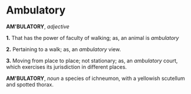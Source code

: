 # Ambulatory

**AM'BULATORY**, _adjective_

**1.** That has the power of faculty of walking; as, an animal is _ambulatory_

**2.** Pertaining to a walk; as, an _ambulatory_ view.

**3.** Moving from place to place; not stationary; as, an _ambulatory_ court, which exercises its jurisdiction in different places.

**AM'BULATORY**, _noun_ a species of ichneumon, with a yellowish scutellum and spotted thorax.